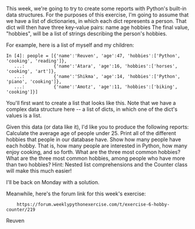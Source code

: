 This week, we're going to try to create some reports with Python's built-in data structures. For the purposes of this exercise, I'm going to assume that we have a list of dictionaries, in which each dict represents a person. That dict will then have three key-value pairs:
name
age
hobbies
The final value, "hobbies", will be a list of strings describing the person's hobbies.

For example, here is a list of myself and my children:

    In [4]: people = [{'name':'Reuven', 'age':47, 'hobbies':['Python', 'cooking', 'reading']},
       ...:           {'name':'Atara', 'age':16, 'hobbies':['horses', 'cooking', 'art']},
       ...:           {'name':'Shikma', 'age':14, 'hobbies':['Python', 'piano', 'cooking']},
       ...:           {'name':'Amotz', 'age':11, 'hobbies':['biking', 'cooking']}]

You'll first want to create a list that looks like this. Note that we have a complex data structure here -- a list of dicts, in which one of the dict's values is a list.

Given this data (or data like it), I'd like you to produce the following reports:
Calculate the average age of people under 25.
Print all of the different hobbies that people in our database have.
Show how many people have each hobby.  That is, how many people are interested in Python, how many enjoy cooking, and so forth.
What are the three most common hobbies?
What are the three most common hobbies, among people who have more than two hobbies?
Hint: Nested list comprehensions and the Counter class will make this much easier!

I'll be back on Monday with a solution.

Meanwhile, here's the forum link for this week's exercise:

        https://forum.weeklypythonexercise.com/t/exercise-6-hobby-counter/219

Reuven
 
